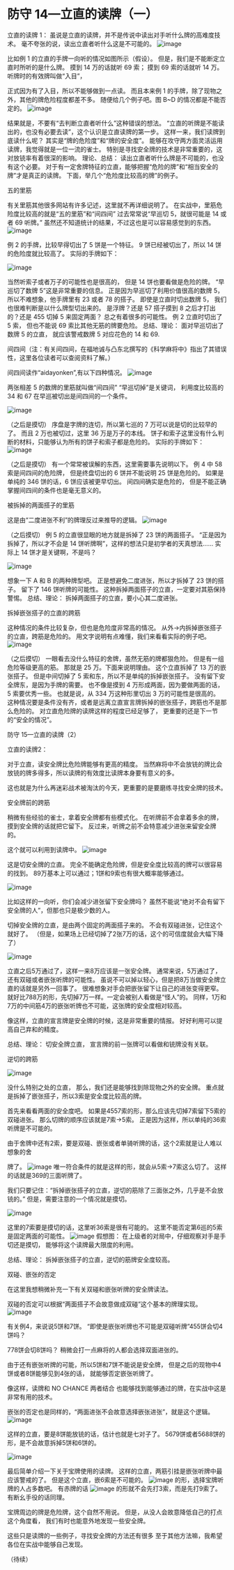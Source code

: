 # 防守 14—立直的读牌（一）

立直的读牌 1： 虽说是立直的读牌，并不是传说中读出对手听什么牌的高难度技术。 毫不夸张的说，读出立直者听什么这是不可能的。
![image](./output/image_page222_10.png)

比如例 1 的立直的手牌一向听的情况如图所示（假设）。 但是，我们是不能断定立直时所听的是什么牌。  摸到 14 万的话就听 69 索； 摸到 69 索的话就听 14 万。  听牌时的有效牌叫做“入目”，

正式因为有了入目，所以不能够做到一点读。  而且本来例 1 的手牌，除了现物之外，其他的牌危险程度都差不多。 随便给几个例子吧。图 B~D 的情况都是不能否定的。
![image](./output/image_page223_7.png)

结果就是，不要有“去判断立直者听什么”这种错误的想法。 “立直的听牌是不能读出的，也没有必要去读”，这个认识是立直读牌的第一步。  这样一来，我们读牌到底读什么呢？ 其实是“牌的危险度”和“牌的安全度”。  能够在攻守两方面灵活运用读牌，我觉得就是一位一流的雀士。 特别是寻找安全牌的技术是非常重要的，这对放铳率有着很深的影响。  理论、总结： 读出立直者听什么牌是不可能的，也没有这个必要。 对于有一定舍牌特征的立直，能够把握“危险的牌”和“相当安全的牌”才是真正的读牌。  下面，举几个“危险度比较高的牌”的例子。

五的里筋

有关里筋其他很多网站有许多记述，这里就不再详细说明了。 在实战中，里筋危险度比较高的就是“五的里筋”和“间四间” 过去常常说“早巡切 5，就很可能是 14 或者 69 听牌。” 虽然还不知道统计的结果，不过这也是可以容易感觉到的东西。
![image](./output/image_page223_8.png)

例 2 的手牌，比较早得切出了 5 饼是一个特征。 9 饼已经被切出了，所以 14 饼的危险度就比较高了。 实际的手牌如下：

![image](./output/image_page224_6.png)

当然听索子或者万子的可能性也是很高的， 但是 14 饼也要看做是危险的牌。  “早巡切了数牌 5”这是非常重要的信息。 正是因为早巡切了利用价值很高的数牌 5， 所以不难想象，他手牌里有 23 或者 78 的搭子。  即使是立直时切出数牌 5， 我们也很难判断是以什么牌型切出来的。 是浮牌？还是 57 搭子摸到 8 之后才打出的？还是 455 切掉 5 来固定两面？ 总之有着很多的可能性。  例 2 立直时切出了 5 索， 但也不能说 69 索比其他无筋的牌要危险。  总结、理论： 面对早巡切出了数牌 5 的立直， 就应该警戒数牌 5 对应花色的 14 和 69.

间四间（注：有关间四间，在福地诚与凸东北撰写的《科学麻将中》指出了其错误性，这里各位读者可以查阅资料了解。）

  间四间读作“aidayonken”,有以下四种情况。
![image](./output/image_page224_7.png)

 两张相差 5 的数牌的里筋就叫做“间四间” “早巡切掉”是关键词， 利用度比较高的 34 和 67 在早巡被切出是间四间的一个条件。

![image](./output/image_page225_8.png)

（之后是摸切） 序盘是字牌的连切，所以第七巡的 7 万可以说是切的比较早的了。 而且 2 万也被切过，这里 36 万是万子的本线。 饼子和索子这里没有什么判断的材料，只能够认为所有的饼子和索子都是危险的。  实际的手牌如下：
![image](./output/image_page225_9.png)

（之后是摸切）  有一个常常被误解的东西，这里需要事先说明以下。 例 4 中 58 索是间四间的危险牌， 但是终盘切出的 6 饼并不能说明 25 饼是危险的。  如果是单纯的 346 饼的话，6 饼应该被更早切出。 间四间确实是危险的， 但是不能正确掌握间四间的条件也是毫无意义的。

 被拆掉的两面搭子的里筋

 这是由“二度进张不利”的牌理反过来推导的逻辑。
![image](./output/image_page225_10.png)

（之后摸切）  例 5 的立直很显眼的地方就是拆掉了 23 饼的两面搭子。 “正是因为拆掉了，所以才不会是 14 饼听牌啊”，这样的想法只是初学者的天真想法…… 实际上 14 饼才是关键啊，不是吗？

![image](./output/image_page226_6.png)

想象一下 A 和 B 的两种牌型吧。  正是想避免二度进张，所以才拆掉了 23 饼的搭子。 留下了 146 饼听牌的可能性。 这种拆掉两面搭子的立直，一定要对其筋保持警惕。  总结、理论： 拆掉两面搭子的立直，要小心其二度进张。

 拆掉嵌张搭子的立直的跨筋

  这种情况的条件比较复杂，但也是危险度非常高的情况。 从外→内拆掉嵌张搭子的立直，跨筋是危险的。 用文字说明有点难懂，我们来看看实际的例子吧。
![image](./output/image_page226_7.png)

（之后摸切）  一眼看去没什么特征的舍牌，虽然无筋的牌都狠危险。 但是有一组危险等级更高的筋。  那就是 25 万。下面来说明理由。 这个立直拆掉了 13 万的嵌张搭子。 但是中间切掉了 5 索和东，所以不是单纯的拆掉嵌张搭子。 没有留下安全牌东，是因为手牌的需要。 也不像是摸到 4 万形成两面，因为要做两面的话，5 索要优秀一些。 也就是说，从 334 万这种形里切出 3 万的可能性是很高的。  这种情况要是条件没有齐，或者是远离立直宣言牌拆掉的嵌张搭子，跨筋也不是那么危险的。  对立直危险牌的读牌这样的程度已经足够了， 更重要的还是下一节的“安全的情况”。

防守 15—立直的读牌（2）

立直的读牌2：

对于立直，读安全牌比危险牌能够有更高的精度。
当然麻将中不会放铳的牌比会放铳的牌多得多，所以读牌的有效度比读牌本身要有意义的多。

这也就是为什么再迷彩战术被淘汰的今天，更重要的是要磨练寻找安全牌的技术。

 安全牌前的跨筋

 稍微有些经验的雀士，拿着安全牌都有些模式化。
在听牌前不会拿着多余的牌，摸到安全牌的话就把它留下。
反过来，听牌之前不会特意减少进张来留安全牌的。

这个就可以利用到读牌中。
![image](./output/image_page227_29.png)

这是切安全牌的立直。 完全不能确定危险牌，但是安全度比较高的牌可以很容易的找到。
89万基本上可以通过；1饼和9索也有很大概率能够通过。

![image](./output/image_page227_30.png)

比如这样的一向听，你们会减少进张留下安全牌吗？
虽然不能说“绝对不会有留下安全牌的人”，但那也只是极少数的人。

切掉安全牌的立直，是由两个固定的两面搭子来的。
不会有双碰进张，记住这个就好了。
（但是，如果场上已经切掉了2张7万的话，这个的可信度就会大幅下降了）

![image](./output/image_page228_31.png)

立直之后5万通过了，这样一来8万应该是一张安全牌。
通常来说，5万通过了，还有双碰或者嵌张听牌的可能性。
虽说不可以掉以轻心，但是把8万当做安全牌立直的话就是另外一回事了。
很难想象对手会把嵌张留下让自己的进张变得更窄。
就好比788万的形，先切掉7万一样。一定会被别人看做是“怪人”的。
同样，1万和7万的中间筋4万的嵌张听牌也不可能，这张牌的安全度相对较高。

像这样，立直的宣言牌是安全牌的时候，这是非常重要的情报。
好好利用可以提高自己弃和的精度。

总结、理论：
切安全牌立直，
宣言牌的前一张牌可以看做和铳牌没有关联。

逆切的跨筋

![image](./output/image_page228_32.png)

没什么特别之处的立直，
那么，我们还是能够找到除现物之外的安全牌。
重点就是拆掉了嵌张搭子，所以3索是安全度比较高的牌。

首先来看看两面的安全度吧。
如果是4557索的形，那么应该先切掉7索留下5索的双碰进张。
那么切牌的顺序应该就是7索→5索。
正是因为这样，所以单纯的36索听牌是不可能的。

由于舍牌中还有2索，要是双碰、嵌张或者单骑听牌的话，这个2索就是让人难以想象的舍

牌了。
![image](./output/image_page229_26.png)
唯一符合条件的就是这样的形，就会从5索→7索这么切了。
这样的话就是369的三面听牌了。

我们只要记住：“拆掉嵌张搭子的立直，逆切的筋除了三面张之外，几乎是不会放铳的。”
但是，需要注意的一个情况就是摸切。

![image](./output/image_page229_27.png)

这里的7索要是摸切的话，这里听36索是很有可能的。
这里不能否定第6巡的5索是固定两面的可能性。
![image](./output/image_page229_28.png)
假想图：
 在上级者的对局中，仔细观察对手是手切还是摸切，
能够将这个读牌最大限度的利用。

总结、理论：
拆掉嵌张搭子的立直，逆切的筋牌安全度较高。

双碰、嵌张的否定

在这里我想稍微补充一下有关双碰和嵌张听牌的安全牌读法。

双碰的否定可以根据“两面搭子不会故意做成双碰”这个基本的牌理实现。
![image](./output/image_page229_29.png)

有关例4，来说说5饼和7饼。
“即使是嵌张听牌也不可能是双碰听牌”455饼会切4饼吗？

778饼会切8饼吗？
稍微会打一点麻将的人都会选择双面进张的。

由于还有嵌张听牌的可能，所以5饼和7饼不能说是安全牌，
但是之后的现物中4饼或者8饼能够见到4张的话，
就能够否定嵌张听牌了。

像这样，读牌和 NO CHANCE 两者结合
也能够找到能够通过的牌，在实战中这是非常有用的技术。

嵌张的否定也是同样的，“两面进张不会故意选择嵌张进张”，就是这个逻辑。
![image](./output/image_page230_28.png)

这样的立直，要是8饼能放铳的话，估计也就是七对子了。
5679饼或者5688饼的形，是不会故意拆掉5饼和6饼的。

![image](./output/image_page230_29.png)

最后简单介绍一下关于宝牌使用的读牌。
这样的立直，两筋引挂是嵌张听牌中最应该警戒的了。
但是这个立直，嵌6索是不可能的。
![image](./output/image_page230_30.png)
的形，选择宝牌听牌的人占多数吧。
有赤牌的话
![image](./output/image_page230_31.png)
的形就不会先打3索，而是先打9索了。
有断幺手役的话同理。

宝牌周边的牌是危险牌，这个自然不用说。
但是，从没人会故意降低自己的打点这个角度看，
我们有时也能意外地发现一些安全牌。

这些只是读牌的一些例子，寻找安全牌的方法还有很多
至于其他方法嘛，我希望各位在实战中能够自己发现。

（待续）